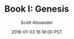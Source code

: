 ---
layout: chapter
title: "Book I: Genesis"
author: Scott Alexander
description: http://unsongbook.com/book-i-genesis/
date: 2016-01-03 16:18:00 PST
length: 2188
duration: 1
guid: book-i-genesis
---